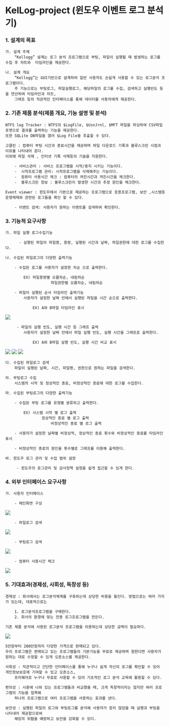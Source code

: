 # KelLog-project (윈도우 이벤트 로그 분석기)

### 1. 설계의 목표 

	가. 설계 주제
		“Kellogg” 설계는 로그 분석 프로그램으로 부팅, 파일이 실행될 때 발생하는 로그를 수집 후 차트와  타임라인을 제공한다.

	나. 설계 개요
		“Kellogg”는 GUI기반으로 설계하여 일반 사용자도 손쉽게 사용할 수 있는 로그분석 프로그램이다.
 		주 기능으로는 부팅로그, 파일실행로그, 해당파일의 로그를 수집, 검색하고 실행빈도 등을 연산하여 타임라인과 차트, 
		그래프 등의 직관적인 인터페이스를 통해 데이터를 사용자에게 제공한다.


### 2. 기존 제품 분석(제품 개요, 기능 설명 및 분석)
	NTFS log Tracker : NTFS의 $LogFile, $UsnJrnl, $MFT 파일을 파싱하여 CSV파일포맷으로 결과를 출력하는 기능을 제공한다. 
	또한 SQLite DB파일을 열어 $Log File을 추출할 수 있다.

	고클린 : 컴퓨터 부팅 시간과 종료시간을 제공하며 파일 다운로드 기록과 블루스크린 시점과 이유를 나타내어 준다. 
	이외에 파일 삭제 , 인터넷 기록 삭제등의 기술을 지원한다.
	
		- 서비스관리 : 서비스 프로그램을 시작/중지 시키는 기능이다.
		-  시작프로그램 관리: 시작프로그램을 삭제해주는 기능이다.
		-  컴퓨터 사용시간 체크 : 컴퓨터의 켜진시간과 꺼진시간을 체크한다.
		-  블루스크린 정보 : 블루스크린이 발생한 시간과 추정 원인을 체크한다.

	Event viewer : 윈도우에서 기본으로 제공하는 프로그램으로 응용프로그램, 보안 ,시스템등 운영체제와 관련된 로그들을 확인 할 수 있다.
		
		- 이벤트 검색: 사용자가 원하는 이벤트를 검색하여 확인한다.

### 3. 기능적 요구사항

	가. 파일 실행 로그수집기능
	
		  - 실행된 파일의 파일명, 용량, 실행된 시간과 날짜, 파일권한에 대한 로그를 수집한다.

	나. 수집된 파일로그의 다양한 출력기능
	
  		- 수집된 로그를 사용자가 설정한 차순 으로 출력한다.

			EX) 파일용량별 오름차순, 내림차순
    	    		    파일권한별 오름차순, 내림차순

  		- 파일이 실행된 순서 타임라인 출력기능
			사용자가 설정한 날짜 안에서 실행된 파일을 시간 순으로 출력한다.

				EX) A와 B파일 타임라인 표시
<img src="https://github.com/YeonSeok-Song/KelLog-project/blob/main/image/%ED%91%9C.PNG">

 		 - 파일의 실행 빈도, 실행 시간 등 그래프 출력
			사용자가 설정한 날짜 안에서 파일 실행 빈도, 실행 시간을 그래프로 출력한다.

				EX) A와 B파일 실행 빈도, 실행 시간 비교 표시
<img src="https://github.com/YeonSeok-Song/KelLog-project/blob/main/image/%EA%B7%B8%EB%9E%98%ED%94%84.PNG">
<img src="https://github.com/YeonSeok-Song/KelLog-project/blob/main/image/%EC%9D%BC%EB%B3%84%20%ED%8C%8C%EC%9D%BC%20%EC%82%AC%EC%9A%A9%EC%8B%9C%EA%B0%84.PNG">
<img src="https://github.com/YeonSeok-Song/KelLog-project/blob/main/image/%EC%9D%BC%EC%9E%90%20%EB%B2%94%EC%9C%84%20%EA%B2%80%EC%83%89.PNG">

	다. 수집된 파일로그 검색
  		파일이 실행된 날짜, 시간, 파일명, 권한으로 원하는 파일을 검색한다.

	라. 부팅로그 수집
  		시스템의 시작 및 정상적인 종료, 비정상적인 종료에 대한 로그를 수집한다.

	마. 수집된 부팅로그의 다양한 출력기능
	
  		- 수집된 부팅 로그를 유형별 분류하고 출력한다.
	
			EX) 시스템 시작 별 로그 출력
	    		    정상적인 종료 별 로그 출력
	                    비정상적인 종료 별 로그 출력

  		- 사용자가 설정한 날짜별 비정상적, 정상적인 종료 횟수와 비정상적인 종료를 타임라인 표시

  		- 비정상적인 종료의 원인을 횟수별로 그래프를 이용해 출력한다.

	바. 윈도우 로그 관리 및 수집 범위 설정
	
		 - 윈도우의 로그관리 및 감사정책 설정을 쉽게 접근할 수 있게 한다.

### 4. 외부 인터페이스 요구사항
	가. 사용자 인터페이스
	
 		- 메인화면 구성
<img src="https://github.com/YeonSeok-Song/KelLog-project/blob/main/image/%EB%A9%94%EC%9D%B8%ED%99%94%EB%A9%B4.PNG">
		
		- 파일로그 검색
<img src="https://github.com/YeonSeok-Song/KelLog-project/blob/main/image/%ED%8C%8C%EC%9D%BC%20%EB%A1%9C%EA%B7%B8%20%EA%B2%80%EC%83%89.PNG">

		- 부팅로그 검색
<img src="https://github.com/YeonSeok-Song/KelLog-project/blob/main/image/%EB%B6%80%ED%8C%85%EB%A1%9C%EA%B7%B8.PNG">

		- 컴퓨터 사용시간 체크
<img src="https://github.com/YeonSeok-Song/KelLog-project/blob/main/image/%EC%BB%B4%ED%93%A8%ED%84%B0%20%EC%82%AC%EC%9A%A9%EC%8B%9C%EA%B0%84%20%EC%B2%B4%ED%81%AC.PNG">

### 5. 기대효과(경제성, 사회성, 독창성 등)

	경제성 : 회사에서는 로그분석체계를 구축하는데 상당한 비용을 들인다. 방법으로는 여러 가지가 있는데, 대표적으로는

		1. 로그분석프로그램을 구매한다.
		2. 회사의 환경에 맞는 전용 로그프로그램을 만든다.
	
	기존 제품 분석에 사용된 로그분석 프로그램을 이용하는데 상당한 금액이 필요하다.
	
<img src="https://github.com/YeonSeok-Song/KelLog-project/blob/main/image/%EB%A1%9C%EA%B7%B8%20%EB%B6%84%EC%84%9D%20%ED%94%84%EB%A1%9C%EA%B7%B8%EB%9E%A8%20%EC%A2%85%EB%A5%98.PNG">
			
	5만원부터 200만원까지 다양한 가격으로 판매되고 있다.
	우리 프로그램은 판매되고 있는 프로그램들의 기본기능을 무료로 제공하며 원한다면 사용자가 원하는 대로 수정할 수 있게 오픈소스를 제공한다.

	사회성 : 직관적이고 간단한 인터페이스를 통해 누구나 쉽게 자신의 로그를 확인할 수 있어 개인정보보호에 기여할 수 있고 오픈소스, 
		프리웨어로 누구나 무료로 사용할 수 있어 기초적인 로그 분석 교육에 활용할 수 있다.

	편의성 : 시중에 나와 있는 프로그램들과 비교했을 때, 크게 독창적이지는 않지만 여러 프로그램의 기능을 접목해 
		하나의 프로그램으로 여러 프로그램을 사용하는 효과를 낸다.

	보안성 : 실행된 파일의 로그와 부팅로그를 분석해 사용자가 원치 않았을 때 실행과 부팅을 나타내어 제공함으로써
		해킹의 위협을 예방하고 보안을 강화할 수 있다.

	
	
